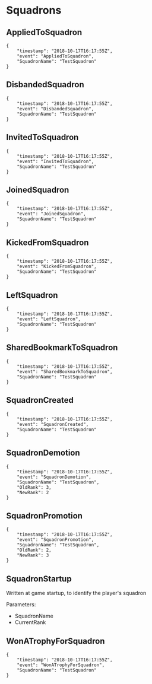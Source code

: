 # Squadrons

## AppliedToSquadron

```
{
	"timestamp": "2018-10-17T16:17:55Z",
	"event": "AppliedToSquadron",
	"SquadronName": "TestSquadron"
}
```

## DisbandedSquadron

```
{
	"timestamp": "2018-10-17T16:17:55Z",
	"event": "DisbandedSquadron",
	"SquadronName": "TestSquadron"
}
```

## InvitedToSquadron

```
{
	"timestamp": "2018-10-17T16:17:55Z",
	"event": "InvitedToSquadron",
	"SquadronName": "TestSquadron"
}
```

## JoinedSquadron

```
{
	"timestamp": "2018-10-17T16:17:55Z",
	"event": "JoinedSquadron",
	"SquadronName": "TestSquadron"
}
```

## KickedFromSquadron

```
{
	"timestamp": "2018-10-17T16:17:55Z",
	"event": "KickedFromSquadron",
	"SquadronName": "TestSquadron"
}
```

## LeftSquadron

```
{
	"timestamp": "2018-10-17T16:17:55Z",
	"event": "LeftSquadron",
	"SquadronName": "TestSquadron"
}
```

## SharedBookmarkToSquadron

```
{
	"timestamp": "2018-10-17T16:17:55Z",
	"event": "SharedBookmarkToSquadron",
	"SquadronName": "TestSquadron"
}
```

## SquadronCreated

```
{
	"timestamp": "2018-10-17T16:17:55Z",
	"event": "SquadronCreated",
	"SquadronName": "TestSquadron"
}
```

## SquadronDemotion

```
{
	"timestamp": "2018-10-17T16:17:55Z",
	"event": "SquadronDemotion",
	"SquadronName": "TestSquadron",
	"OldRank": 3,
	"NewRank": 2
}
```

## SquadronPromotion

```
{
	"timestamp": "2018-10-17T16:17:55Z",
	"event": "SquadronPromotion",
	"SquadronName": "TestSquadron",
	"OldRank": 2,
	"NewRank": 3
}
```

## SquadronStartup

Written at game startup, to identify the player's squadron

Parameters:

- SquadronName 
- CurrentRank 


## WonATrophyForSquadron

```
{
	"timestamp": "2018-10-17T16:17:55Z",
	"event": "WonATrophyForSquadron",
	"SquadronName": "TestSquadron"
}
```
